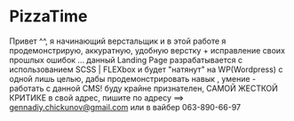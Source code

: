 # PizzaTime
Привет ^^, я начинающий верстальщик и в этой работе я продемонстрирую, аккуратную, удобную верстку + исправление своих прошлых ошибок ...
данный Landing Page разрабатывается с использованием SCSS | FLEXbox и будет "натянут" на WP(Wordpress) с одной лишь целью, дабы продемонстрировать навык , умение - работать с данной CMS! 
буду крайне признателен, САМОЙ ЖЕСТКОЙ КРИТИКЕ в свой адрес, пишите по адресу ==> gennadiy.chickunov@gmail.com или в вайбер 063-890-66-97


